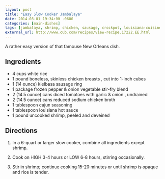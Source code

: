 ```yaml
---
layout: post
title: "Easy Slow Cooker Jambalaya"
date: 2014-03-01 19:34:00 -0600
categories: [main-dishes]
tags: [jambalaya, shrimp, chicken, sausage, crockpot, louisiana-cuisine]
external_url: http://www.cub.com/recipes/view-recipe.17222.EE.html
---
```


A rather easy version of that famouse New Orleans dish.

## Ingredients

* 4 cups white rice
* 1 pound boneless, skinless chicken breasts , cut into 1-inch cubes
* 1 (14 ounce) kielbasa sausage ring
* 1 package frozen pepper & onion vegetable stir-fry blend
* 2 (14.5 ounce) cans diced tomatoes with garlic & onion , undrained
* 2 (14.5 ounce) cans reduced sodium chicken broth
* 1 tablespoon cajun seasoning
* 1 tablespoon louisiana hot sauce
* 1 pound uncooked shrimp, peeled and deveined


## Directions

1.  In a 6-quart or larger slow cooker, combine all ingredients except shrimp.

1.  Cook on HIGH 3-4 hours or LOW 6-8 hours, stirring occasionally.

1.  Stir in shrimp; continue cooking 15-20 minutes or until shrimp is opaque and rice is tender.
